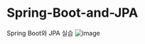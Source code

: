 # Spring-Boot-and-JPA
Spring Boot와 JPA 실습
![image](https://github.com/chrhfoq123/Spring-Boot-and-JPA/assets/87653317/17655a27-3ec4-4e03-8cd8-a4829730e061)
